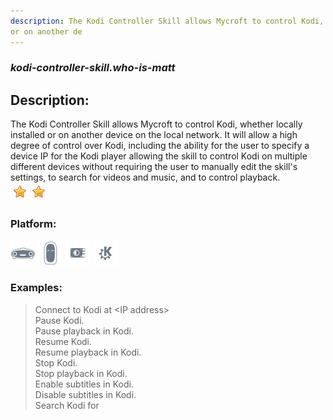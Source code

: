 ```yaml
---
description: The Kodi Controller Skill allows Mycroft to control Kodi, whether locally installed
or on another de
---
```


### _kodi-controller-skill.who-is-matt_  
## Description:  
The Kodi Controller Skill allows Mycroft to control Kodi, whether locally installed
or on another device on the local network.  It will allow a high degree of control
over Kodi, including the ability for the user to specify a device IP for the Kodi
player allowing the skill to control Kodi on multiple different devices without
requiring the user to manually edit the skill's settings, to search for videos and
music, and to control playback.  
![](../.gitbook/assets/star.png)![](../.gitbook/assets/star.png)  
  
### Platform:  
 ![Mark I](../.gitbook/assets/mark-1-icon.png)  ![Mark II](../.gitbook/assets/mark-2-icon.png)  ![Picroft](../.gitbook/assets/picroft-icon.png)  ![plasmoid](../.gitbook/assets/kde.png)   
### Examples:  
> Connect to Kodi at &lt;IP address&gt;  
> Pause Kodi.  
> Pause playback in Kodi.  
> Resume Kodi.  
> Resume playback in Kodi.  
> Stop Kodi.  
> Stop playback in Kodi.  
> Enable subtitles in Kodi.  
> Disable subtitles in Kodi.  
> Search Kodi for <title>  
  
## Installation:  
{% hint style="warning" %}
This skill is not aproved by Mycroft skill tester.
{% endhint %}
    
{% tabs %}
{% tab title="Install by mycroft-msm" %}
``` mycroft-msm install https://github.com/who-is-matt/kodi-controller-skill```
{% endtab %}
  {% endtabs %}
    
## Summary:  
**Github:** [https://github.com/who-is-matt/kodi-controller-skill](https://github.com/who-is-matt/kodi-controller-skill)  
**Owner:** [@who-is-matt](https://github.com/who-is-matt)  
**Created:** 2018 Mar 14 00:31:24 UTC  **Last updated:** 2018 Aug 25 15:51:47 UTC  
**License:** GNU General Public License v3.0  
**Market status:** [Not in Market](https://market.mycroft.ai/skill/)  
**Categories:** [ uncategorized ]   

